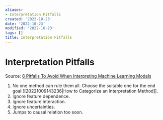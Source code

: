 ```yaml
---
aliases:
- Interpretation Pitfalls
created: '2022-10-23'
date: '2022-10-23'
modified: '2022-10-23'
tags: []
title: Interpretation Pitfalls
---
```


# Interpretation Pitfalls

Source: [8 Pitfalls To Avoid When Interpreting Machine Learning Models](https://mindfulmodeler.substack.com/p/8-pitfalls-to-avoid-when-interpreting)

1. No one method can rule them all. Choose the suitable one for the end goal [[20221009143236|How to Categorize an Interpretation Method]].
2. Ignore feature dependence.
3. Ignore feature interaction.
4. Ignore uncertainties.
5. Jumps to causal relation too soon.